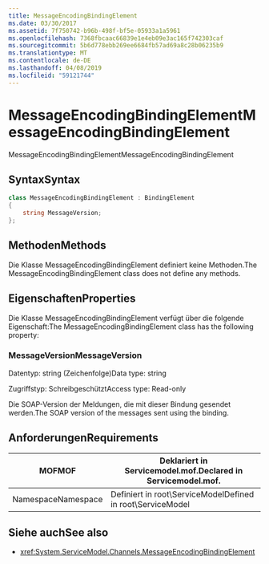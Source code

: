 ```yaml
---
title: MessageEncodingBindingElement
ms.date: 03/30/2017
ms.assetid: 7f750742-b96b-498f-bf5e-05933a1a5961
ms.openlocfilehash: 7368fbcaac66839e1e4eb09e3ac165f742303caf
ms.sourcegitcommit: 5b6d778ebb269ee6684fb57ad69a8c28b06235b9
ms.translationtype: MT
ms.contentlocale: de-DE
ms.lasthandoff: 04/08/2019
ms.locfileid: "59121744"
---
```

# <a name="messageencodingbindingelement"></a><span data-ttu-id="e019a-102">MessageEncodingBindingElement</span><span class="sxs-lookup"><span data-stu-id="e019a-102">MessageEncodingBindingElement</span></span>
<span data-ttu-id="e019a-103">MessageEncodingBindingElement</span><span class="sxs-lookup"><span data-stu-id="e019a-103">MessageEncodingBindingElement</span></span>  
  
## <a name="syntax"></a><span data-ttu-id="e019a-104">Syntax</span><span class="sxs-lookup"><span data-stu-id="e019a-104">Syntax</span></span>  
```csharp
class MessageEncodingBindingElement : BindingElement
{
    string MessageVersion;  
};  
 ```
  
## <a name="methods"></a><span data-ttu-id="e019a-105">Methoden</span><span class="sxs-lookup"><span data-stu-id="e019a-105">Methods</span></span>  
 <span data-ttu-id="e019a-106">Die Klasse MessageEncodingBindingElement definiert keine Methoden.</span><span class="sxs-lookup"><span data-stu-id="e019a-106">The MessageEncodingBindingElement class does not define any methods.</span></span>  
  
## <a name="properties"></a><span data-ttu-id="e019a-107">Eigenschaften</span><span class="sxs-lookup"><span data-stu-id="e019a-107">Properties</span></span>  
 <span data-ttu-id="e019a-108">Die Klasse MessageEncodingBindingElement verfügt über die folgende Eigenschaft:</span><span class="sxs-lookup"><span data-stu-id="e019a-108">The MessageEncodingBindingElement class has the following property:</span></span>  
  
### <a name="messageversion"></a><span data-ttu-id="e019a-109">MessageVersion</span><span class="sxs-lookup"><span data-stu-id="e019a-109">MessageVersion</span></span>  
 <span data-ttu-id="e019a-110">Datentyp: string (Zeichenfolge)</span><span class="sxs-lookup"><span data-stu-id="e019a-110">Data type: string</span></span>  
  
 <span data-ttu-id="e019a-111">Zugriffstyp: Schreibgeschützt</span><span class="sxs-lookup"><span data-stu-id="e019a-111">Access type: Read-only</span></span>  
  
 <span data-ttu-id="e019a-112">Die SOAP-Version der Meldungen, die mit dieser Bindung gesendet werden.</span><span class="sxs-lookup"><span data-stu-id="e019a-112">The SOAP version of the messages sent using the binding.</span></span>  
  
## <a name="requirements"></a><span data-ttu-id="e019a-113">Anforderungen</span><span class="sxs-lookup"><span data-stu-id="e019a-113">Requirements</span></span>  
  
|<span data-ttu-id="e019a-114">MOF</span><span class="sxs-lookup"><span data-stu-id="e019a-114">MOF</span></span>|<span data-ttu-id="e019a-115">Deklariert in Servicemodel.mof.</span><span class="sxs-lookup"><span data-stu-id="e019a-115">Declared in Servicemodel.mof.</span></span>|  
|---------|-----------------------------------|  
|<span data-ttu-id="e019a-116">Namespace</span><span class="sxs-lookup"><span data-stu-id="e019a-116">Namespace</span></span>|<span data-ttu-id="e019a-117">Definiert in root\ServiceModel</span><span class="sxs-lookup"><span data-stu-id="e019a-117">Defined in root\ServiceModel</span></span>|  
  
## <a name="see-also"></a><span data-ttu-id="e019a-118">Siehe auch</span><span class="sxs-lookup"><span data-stu-id="e019a-118">See also</span></span>

- <xref:System.ServiceModel.Channels.MessageEncodingBindingElement>
